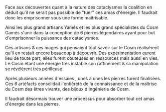 
Face aux découvertes quant à la nature des cataclysmes la coalition en déduit qu'il ne serait pas possible de "tuer" ces amas d'énergie. Il faudrait donc les emprisonner sous une forme maîtrisable.

  

Ainsi les plus grand artisans Yamés et les plus grand spécialistes du Cosm Gamés s'unir dans la conception de 6 pierres légendaires ayant pour but d'emprisonner la puissance des cataclysmes.

  

Ces artisans & ces mages qui pensaient tout savoir sur le Cosm réalisèrent qu'il en restait encore beaucoup à découvrir. Des expérimentation eurent lieu de toute part, elles furent couteuses en ressources mais aussi en vies. Le Cosm étant une énergie très instable son raffinement & sa manipulation se révélèrent très périlleuse.

  

Après plusieurs années d'essaies , unes à unes les pierres furent finalisées. Ces 6 artéfacts consolidait l'entièreté de la connaissance et de la maîtrise du Cosm des êtres vivants, des bijoux d'ingénierie de Cosm.

  

Il faudrait désormais trouver une processus pour absorber tout cet amas d'énergie dans les pierres.